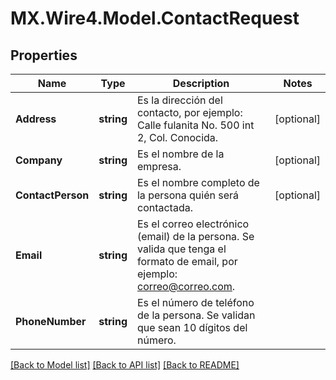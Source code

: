 # MX.Wire4.Model.ContactRequest
## Properties

Name | Type | Description | Notes
------------ | ------------- | ------------- | -------------
**Address** | **string** | Es la dirección del contacto, por ejemplo: Calle fulanita No. 500 int 2, Col. Conocida. | [optional] 
**Company** | **string** | Es el nombre de la empresa. | [optional] 
**ContactPerson** | **string** | Es el nombre completo de la persona quién será contactada. | [optional] 
**Email** | **string** | Es el correo electrónico (email) de la persona. Se valida que tenga el formato de email, por ejemplo: correo@correo.com. | 
**PhoneNumber** | **string** | Es el número de teléfono de la persona. Se validan que sean 10 dígitos del número. | 

[[Back to Model list]](../README.md#documentation-for-models) [[Back to API list]](../README.md#documentation-for-api-endpoints) [[Back to README]](../README.md)

